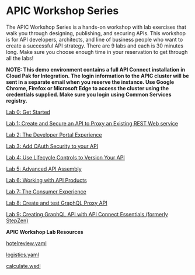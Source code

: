 APIC Workshop Series
====================================================================================================================================================================

The APIC Workshop Series is a hands-on workshop with lab exercises that
walk you through designing, publishing, and securing APIs. This workshop
is for API developers, architects, and line of business people who want
to create a successful API strategy. There are 9 labs and each is 30
minutes long. Make sure you choose enough time in your reservation to
get through all the labs! 

**NOTE: This demo environment contains a
full API Connect installation in Cloud Pak for Integration. The login
information to the APIC cluster will be sent in a separate email when
you reserve the instance. Use Google Chrome, Firefox or Microsoft Edge
to access the cluster using the credentials supplied. Make sure you
login using Common Services registry.**

[Lab 0: Get Started](https://github.com/ibm-ecosystem-lab/APICv10/tree/main/instructions/Lab0/index.md)

[Lab 1: Create and Secure an API to Proxy an Existing REST Web
service](https://github.com/ibm-ecosystem-lab/APICv10/tree/main/instructions/Lab1/index.md)

[Lab 2: The Developer Portal
Experience](https://github.com/ibm-ecosystem-lab/APICv10/tree/main/instructions/Lab2/index.md)

[Lab 3: Add OAuth Security to your
API](https://github.com/ibm-ecosystem-lab/APICv10/tree/main/instructions/Lab3/index.md)

[Lab 4: Use Lifecycle Controls to Version Your
API](https://github.com/ibm-ecosystem-lab/APICv10/tree/main/instructions/Lab4/index.md)

[Lab 5: Advanced API
Assembly](https://github.com/ibm-ecosystem-lab/APICv10/tree/main/instructions/Lab5/index.md)

[Lab 6: Working with API
Products](https://github.com/ibm-ecosystem-lab/APICv10/tree/main/instructions/Lab6/index.md)

[Lab 7: The Consumer
Experience](https://github.com/ibm-ecosystem-lab/APICv10/tree/main/instructions/Lab7/index.md)

[Lab 8: Create and test GraphQL Proxy
API](https://github.com/ibm-ecosystem-lab/APICv10/tree/main/instructions/Lab8/index.md)

[Lab 9: Creating GraphQL API with API Connect Essentials (formerly StepZen)](https://github.com/ibm-ecosystem-lab/APICv10/tree/main/instructions/Lab9/index.md)


**APIC Workshop Lab Resources**

[hotelreview.yaml](https://github.com/ibm-ecosystem-lab/APICv10/blob/main/hotelreview.yaml)

[logistics.yaml](https://github.com/ibm-ecosystem-lab/APICv10/blob/main/logistics.yaml)

[calculate.wsdl](https://github.com/ibm-ecosystem-lab/APICv10/blob/main/calculate.wsdl)  
